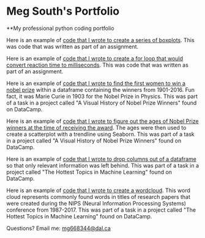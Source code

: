 # Meg South's Portfolio
**My professional python coding portfolio

Here is an example of [code that I wrote to create a series of boxplots](boxplot.md). This was code that was written as part of an assignment.

Here is an example of [code that I wrote to create a for loop that would convert reaction time to milliseconds](rt_for_loop.md). This was code that was written as part of an assignment.

Here is an example of [code that I wrote to find the first women to win a nobel prize](first_woman_nobel.md) within a dataframe containing the winners from 1901-2016. Fun fact, it was Marie Curie in 1903 for the Nobel Prize in Physics. This was part of a task in a project called "A Visual History of Nobel Prize Winners" found on DataCamp.

Here is an example of [code that I wrote to figure out the ages of Nobel Prize winners at the time of receiving the award](age_nobel_winners.md). The ages were then used to create a scatterplot with a trendline using Seaborn. This was part of a task in a project called "A Visual History of Nobel Prize Winners" found on DataCamp.

Here is an example of [code that I wrote to drop columns out of a dataframe](drop_columns.md) so that only relevant information was left behind. This was part of a task in a project called "The Hottest Topics in Machine Learning" found on DataCamp.

Here is an example of [code that I wrote to create a wordcloud](wordcloud.md). This word cloud represents commonly found words in titles of research papers that were created during the NIPS (Neural Information Processing Systems) conference from 1987-2017. This was part of a task in a project called "The Hottest Topics in Machine Learning" found on DataCamp.


Questions? Email me:
[mg668344@dal.ca](mailto:mg668344@dal.ca)
